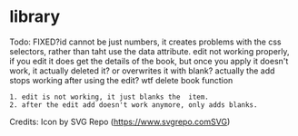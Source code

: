 # library

Todo:
    FIXED?id cannot be just numbers, it creates problems with the css selectors, rather than taht use the data attribute.
    edit not working properly, if you edit it does get the details of the book, but once you apply it doesn't work, it actually deleted it? or overwrites it with blank? actually the add stops working after using the edit? wtf
    delete book function
    

    1. edit is not working, it just blanks the  item.
    2. after the edit add doesn't work anymore, only adds blanks.


Credits:
    Icon by SVG Repo (https://www.svgrepo.comSVG)